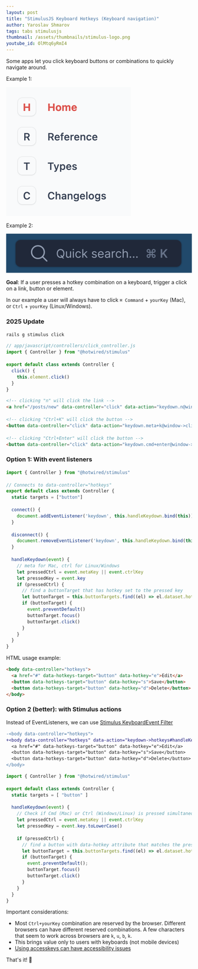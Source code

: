 ```yaml
---
layout: post
title: "StimulusJS Keyboard Hotkeys (Keyboard navigation)"
author: Yaroslav Shmarov
tags: tabs stimulusjs
thumbnail: /assets/thumbnails/stimulus-logo.png
youtube_id: OlMtq6yRmI4
---
```


Some apps let you click keyboard buttons or combinations to quickly navigate around.

Example 1:

![hotkeys-links](/assets/images/hotkeys-links.png)

Example 2:

![hotkeys-search](/assets/images/hotkeys-search.png)

**Goal**: If a user presses a hotkey combination on a keyboard, trigger a click on a link, button or element.

In our example a user will always have to click `⌘ Command` + `yourKey` (Mac), or `Ctrl` + `yourKey` (Linux/Windows).

### 2025 Update

```sh
rails g stimulus click
```

```js
// app/javascript/controllers/click_controller.js
import { Controller } from "@hotwired/stimulus"

export default class extends Controller {
  click() {
    this.element.click()
  }
}
```

```html
<!-- clicking "n" will click the link -->
<a href="/posts/new" data-controller="click" data-action="keydown.n@window->click#click">New Post</a>

<!-- clicking "Ctrl+K" will click the button -->
<button data-controller="click" data-action="keydown.meta+k@window->click#click keydown.ctrl+k@window->click#click">Search</button>

<!-- clicking "Ctrl+Enter" will click the button -->
<button data-controller="click" data-action="keydown.cmd+enter@window->click#click keydown.ctrl+enter@window->click#click">Submit</button>
```

### Option 1: With event listeners

```js
import { Controller } from "@hotwired/stimulus"

// Connects to data-controller="hotkeys"
export default class extends Controller {
  static targets = ["button"]

  connect() {
    document.addEventListener('keydown', this.handleKeydown.bind(this))
  }

  disconnect() {
    document.removeEventListener('keydown', this.handleKeydown.bind(this))
  }

  handleKeydown(event) {
    // meta for Mac, ctrl for Linux/Windows
    let pressedCtrl = event.metaKey || event.ctrlKey
    let pressedKey = event.key
    if (pressedCtrl) {
      // find a buttonTarget that has hotkey set to the pressed key
      let buttonTarget = this.buttonTargets.find((el) => el.dataset.hotkey == pressedKey)
      if (buttonTarget) {
        event.preventDefault()
        buttonTarget.focus()
        buttonTarget.click()
      }
    }
  }
}
```

HTML usage example:

```html
<body data-controller="hotkeys">
  <a href="#" data-hotkeys-target="button" data-hotkey="e">Edit</a>
  <button data-hotkeys-target="button" data-hotkey="s">Save</button>
  <button data-hotkeys-target="button" data-hotkey="d">Delete</button>
</body>
```

### Option 2 (better): with Stimulus actions

Instead of EventListeners, we can use [Stimulus KeyboardEvent Filter](https://stimulus.hotwired.dev/reference/actions#keyboardevent-filter)

```diff
-<body data-controller="hotkeys">
+<body data-controller="hotkeys" data-action="keydown->hotkeys#handleKeydown">
  <a href="#" data-hotkeys-target="button" data-hotkey="e">Edit</a>
  <button data-hotkeys-target="button" data-hotkey="s">Save</button>
  <button data-hotkeys-target="button" data-hotkey="d">Delete</button>
</body>
```

```js
import { Controller } from "@hotwired/stimulus"

export default class extends Controller {
  static targets = [ "button" ]

  handleKeydown(event) {
    // Check if Cmd (Mac) or Ctrl (Windows/Linux) is pressed simultaneously with the key
    let pressedCtrl = event.metaKey || event.ctrlKey
    let pressedKey = event.key.toLowerCase()
    
    if (pressedCtrl) {
      // find a button with data-hotkey attribute that matches the pressed key
      let buttonTarget = this.buttonTargets.find((el) => el.dataset.hotkey == pressedKey)
      if (buttonTarget) {
        event.preventDefault();
        buttonTarget.focus()
        buttonTarget.click()
      }
    }
  }
}
```

Important considerations:

* Most `Ctrl+yourKey` combination are reserved by the browser. Different browsers can have different reserved combinations. A few characters that seem to work across browsers are `k`, `u`, `b`, `k`.
* This brings value only to users with keyboards (not mobile devices)
* [Using accesskeys can have accessibility issues](https://developer.mozilla.org/en-US/docs/Web/HTML/Global_attributes/accesskey)

That's it! 🤠
